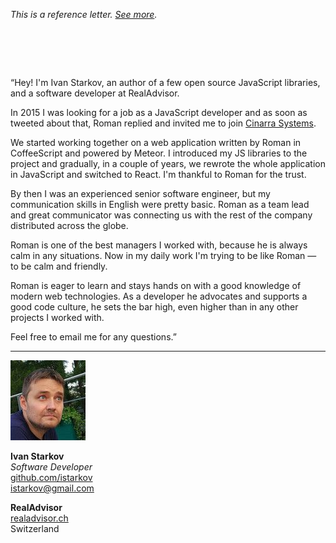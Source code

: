 _This is a reference letter. [See more](./)._

# &nbsp;

<p class="quote">&#8220;Hey! I'm Ivan Starkov, an author of a few
open source JavaScript libraries, and a software developer at
RealAdvisor.</p>

In 2015 I was looking for a job as a JavaScript developer and as
soon as tweeted about that, Roman replied and invited me to join
[Cinarra Systems](https://www.cinarra.com).

We started working together on a web application written by Roman
in CoffeeScript and powered by Meteor. I introduced my JS libraries
to the project and gradually, in a couple of years, we rewrote the
whole application in JavaScript and switched to React. I'm thankful
to Roman for the trust.

By then I was an experienced senior software engineer, but my
communication skills in English were pretty basic. Roman as a team
lead and great communicator was connecting us with the rest of the
company distributed across the globe.

Roman is one of the best managers I worked with, because he is
always calm in any situations. Now in my daily work I'm trying to
be like Roman &mdash; to be calm and friendly.

Roman is eager to learn and stays hands on with a good knowledge
of modern web technologies.  As a developer he advocates and supports
a good code culture, he sets the bar high, even higher than in any
other projects I worked with.

Feel free to email me for any questions.&#8221;

---

<img src="is.jpeg" class="avatar">

**Ivan Starkov**<br>
_Software Developer_<br>
[github.com/istarkov](https://github.com/istarkov)<br>
istarkov@gmail.com

**RealAdvisor**<br>
[realadvisor.ch](https://realadvisor.ch)<br>
Switzerland
